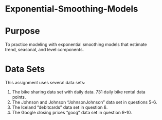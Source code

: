 # Exponential-Smoothing-Models

# Purpose
To practice modeling with exponential smoothing models that estimate trend, seasonal, and level components.

# Data Sets
This assignment uses several data sets:
1.   The bike sharing data set with daily data.  731 daily bike rental data points.
2.   The Johnson and Johnson “JohnsonJohnson” data set in questions 5-6.
3.   The Iceland “debitcards” data set in question 8.
4.   The Google closing prices “goog” data set in question 9-10.
